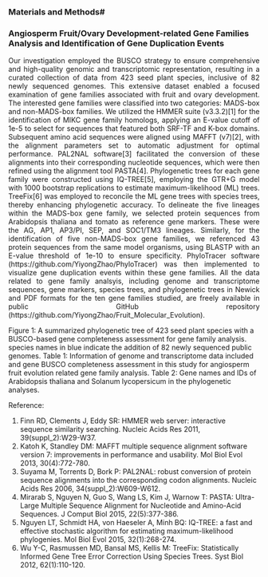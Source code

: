 ### Materials and Methods#


### Angiosperm Fruit/Ovary Development-related Gene Families Analysis and Identification of Gene Duplication Events
<p align = "justify">
Our investigation employed the BUSCO strategy to ensure comprehensive and high-quality genomic and transcriptomic representation, resulting in a curated collection of data from 423 seed plant species, inclusive of 82 newly sequenced genomes. This extensive dataset enabled a focused examination of gene families associated with fruit and ovary development. 
The interested gene families were classified into two categories: MADS-box and non-MADS-box families. We utilized the HMMER suite (v3.3.2)[1] for the identification of MIKC gene family homologs, applying an E-value cutoff of 1e-5 to select for sequences that featured both SRF-TF and K-box domains. Subsequent amino acid sequences were aligned using MAFFT (v7)[2], with the alignment parameters set to automatic adjustment for optimal performance. PAL2NAL software[3] facilitated the conversion of these alignments into their corresponding nucleotide sequences, which were then refined using the alignment tool PASTA[4]. Phylogenetic trees for each gene family were constructed using IQ-TREE[5], employing the GTR+G model with 1000 bootstrap replications to estimate maximum-likelihood (ML) trees. TreeFix[6] was employed to reconcile the ML gene trees with species trees, thereby enhancing phylogenetic accuracy. 
To delineate the five lineages within the MADS-box gene family, we selected protein sequences from Arabidopsis thaliana and tomato as reference gene markers. These were the AG, AP1, AP3/PI, SEP, and SOC1/TM3 lineages. Similarly, for the identification of five non-MADS-box gene families, we referenced 43 protein sequences from the same model organisms, using BLASTP with an E-value threshold of 1e-10 to ensure specificity. PhyloTracer software (https://github.com/YiyongZhao/PhyloTracer) was then implemented to visualize gene duplication events within these gene families. All the data related to gene family analsyis, including genome and transcriptome sequences, gene markers, species trees, and phylogenetic trees in Newick and PDF formats for the ten gene families studied, are freely available in public GitHub repository (https://github.com/YiyongZhao/Fruit_Molecular_Evolution).

Figure 1: A summarized phylogenetic tree of 423 seed plant species with a BUSCO-based gene completeness assessment for gene family analysis. species names in blue indicate the addition of 82 newly sequenced public genomes. 
Table 1: Information of genome and transcriptome data included and gene BUSCO completeness assessment in this study for angiosperm fruit evolution related gene family analysis.
Table 2: Gene names and IDs of Arabidopsis thaliana and Solanum lycopersicum in the phylogenetic analyses.

Reference:
1.	Finn RD, Clements J, Eddy SR: HMMER web server: interactive sequence similarity searching. Nucleic Acids Res 2011, 39(suppl_2):W29-W37.
2.	Katoh K, Standley DM: MAFFT multiple sequence alignment software version 7: improvements in performance and usability. Mol Biol Evol 2013, 30(4):772-780.
3.	Suyama M, Torrents D, Bork P: PAL2NAL: robust conversion of protein sequence alignments into the corresponding codon alignments. Nucleic Acids Res 2006, 34(suppl_2):W609-W612.
4.	Mirarab S, Nguyen N, Guo S, Wang LS, Kim J, Warnow T: PASTA: Ultra-Large Multiple Sequence Alignment for Nucleotide and Amino-Acid Sequences. J Comput Biol 2015, 22(5):377-386.
5.	Nguyen LT, Schmidt HA, von Haeseler A, Minh BQ: IQ-TREE: a fast and effective stochastic algorithm for estimating maximum-likelihood phylogenies. Mol Biol Evol 2015, 32(1):268-274.
6.	Wu Y-C, Rasmussen MD, Bansal MS, Kellis M: TreeFix: Statistically Informed Gene Tree Error Correction Using Species Trees. Syst Biol 2012, 62(1):110-120.

</p>
